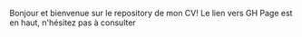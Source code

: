 Bonjour et bienvenue sur le repository de mon CV! Le lien vers GH Page est en haut, n'hésitez pas à consulter
